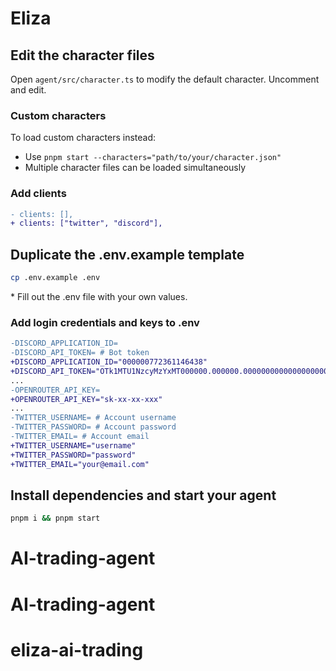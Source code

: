 # Eliza

## Edit the character files

Open `agent/src/character.ts` to modify the default character. Uncomment and edit.

### Custom characters

To load custom characters instead:
- Use `pnpm start --characters="path/to/your/character.json"`
- Multiple character files can be loaded simultaneously

### Add clients

```diff
- clients: [],
+ clients: ["twitter", "discord"],
```

## Duplicate the .env.example template

```bash
cp .env.example .env
```

\* Fill out the .env file with your own values.

### Add login credentials and keys to .env

```diff
-DISCORD_APPLICATION_ID=
-DISCORD_API_TOKEN= # Bot token
+DISCORD_APPLICATION_ID="000000772361146438"
+DISCORD_API_TOKEN="OTk1MTU1NzcyMzYxMT000000.000000.00000000000000000000000000000000"
...
-OPENROUTER_API_KEY=
+OPENROUTER_API_KEY="sk-xx-xx-xxx"
...
-TWITTER_USERNAME= # Account username
-TWITTER_PASSWORD= # Account password
-TWITTER_EMAIL= # Account email
+TWITTER_USERNAME="username"
+TWITTER_PASSWORD="password"
+TWITTER_EMAIL="your@email.com"
```

## Install dependencies and start your agent

```bash
pnpm i && pnpm start
```
# AI-trading-agent
# AI-trading-agent
# eliza-ai-trading
